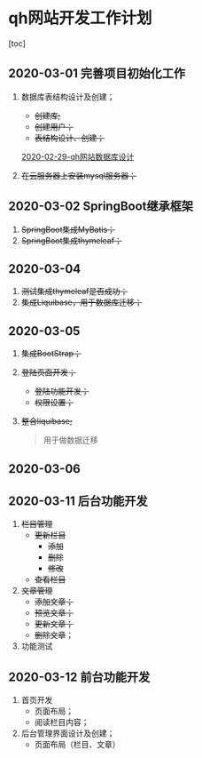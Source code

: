 # qh网站开发工作计划

[toc]

## 2020-03-01 完善项目初始化工作

1. 数据库表结构设计及创建；

   - ~~创建库;~~
   - ~~创建用户；~~
   - ~~表结构设计、创建；~~

   [2020-02-29-qh网站数据库设计]()

2.  ~~在云服务器上安装mysql服务器；~~

## 2020-03-02 SpringBoot继承框架

1. ~~SpringBoot集成MyBatis；~~
2. ~~SpringBoot集成thymeleaf；~~

## 2020-03-04 

1. ~~测试集成thymeleaf是否成功；~~
2. ~~集成Liquibase，用于数据库迁移；~~

## 2020-03-05

1. ~~集成BootStrap；~~

2. ~~登陆页面开发；~~
  
   - ~~登陆功能开发；~~
   - ~~权限设置；~~
   
3. ~~整合liquibase;~~

   > 用于做数据迁移

## 2020-03-06



## 2020-03-11 后台功能开发

1. ~~栏目管理~~
   - ~~更新栏目~~
     - ~~添加~~
     - ~~删除~~
     - ~~修改~~
   - ~~查看栏目~~
3. ~~文章管理~~
   - ~~添加文章；~~
   - ~~预览文章；~~
   - ~~更新文章；~~
   - ~~删除文章~~；
3. 功能测试

## 2020-03-12 前台功能开发

1. 首页开发
   - 页面布局；
   - 阅读栏目内容；
2. 后台管理界面设计及创建；
   - 页面布局（栏目、文章）



